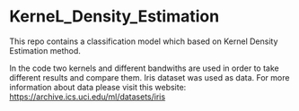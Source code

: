 # KerneL_Density_Estimation
This repo contains a classification model which based on Kernel Density Estimation method.

In the code two kernels and different bandwiths are used in order to take different results and compare them.
Iris dataset was used as data. For more information about data please visit this website: https://archive.ics.uci.edu/ml/datasets/iris
